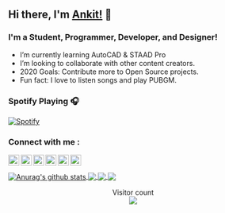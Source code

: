 ## Hi there, I'm [Ankit!] 👋

### I'm a Student, Programmer, Developer, and Designer!
- I’m currently learning AutoCAD & STAAD Pro
- I’m looking to collaborate with other content creators.
- 2020 Goals: Contribute more to Open Source projects.
- Fun fact: I love to listen songs and play PUBGM.

### Spotify Playing 🎧
[![Spotify](https://githubspotify.vercel.app//api/spotify)](https://open.spotify.com/user/AnkitKumar)

### Connect with me :
[<img align="left" alt="ankit-kmar | Twitter" width="22px" src="https://cdn.jsdelivr.net/npm/simple-icons@v3/icons/twitter.svg" />][twitter]
[<img align="left" alt="ankit-kmar | LinkedIn" width="22px" src="https://cdn.jsdelivr.net/npm/simple-icons@v3/icons/linkedin.svg" />][linkedin]
[<img align="left" alt="ankit-kmar | Instagram" width="22px" src="https://cdn.jsdelivr.net/npm/simple-icons@v3/icons/instagram.svg" />][instagram]
[<img align="left" alt="ankit-kmar | Facebook" width="22px" src="https://cdn.jsdelivr.net/npm/simple-icons@v3/icons/facebook.svg" />][facebook]
[<img align="left" alt="ankit-kmar | YouTube" height="22px" src="https://cdn.jsdelivr.net/npm/simple-icons@v3/icons/youtube.svg" />][youtube]
[<img align="left" alt="ankit-kmar | YouTube" width="22px" src="https://cdn.jsdelivr.net/npm/simple-icons@v3/icons/discord.svg" />][discord]


<br />
<br />

<a href="https://github.com/ankit-kmar/github-readme-stats">
  <img align="center" src="https://github-readme-stats.ankit-kmar.vercel.app/api?username=ankit-kmar&show_icons=true&include_all_commits=true&theme=radical" alt="Anurag's github stats" />
</a>
<a href="https://github.com/ankit-kmar/github-readme-stats">
  <img align="center" src="https://github-readme-stats.ankit-kmar.vercel.app/api/top-langs/?username=ankit-kmar&layout=compact&theme=radical" />
</a>
<a href="https://github.com/ankit-kmar/github-readme-stats">
  <img align="center" src="https://github-readme-stats.ankit-kmar.vercel.app/api/pin/?username=ankit-kmar&repo=github-readme-stats&theme=radical" />
</a>    
<a href="https://github.com/ankit-kmar/ankit.github.io">
  <img align="center" src="https://github-readme-stats.ankit-kmar.vercel.app/api/pin/?username=ankit-kmar&repo=ankit.github.io&theme=radical" />
</a>

<p align="center"> 
  Visitor count<br>
  <img src="https://profile-counter.glitch.me/ankit-kmar/count.svg" />
</p>



[twitter]: https://twitter.com/AnkitKu18326806
[youtube]: https://www.youtube.com/channel/UC2R3D8a-gvIUihlRSYRuuiA?view_as=subscriber
[instagram]: https://www.instagram.com/ankit_kmar
[linkedin]: https://www.linkedin.com/in/ankit-kumar-345425192/
[facebook]: https://www.facebook.com/profile.php?id=100016548729812
[Ankit!]: https://twitter.com/AnkitKu18326806
[discord]: https://discord.com/channels/@me
